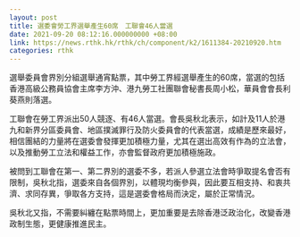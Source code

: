 ```yaml
---
layout: post
title: 選委會勞工界選舉產生60席　工聯會46人當選
date: 2021-09-20 08:12:16.000000000 +08:00
link: https://news.rthk.hk/rthk/ch/component/k2/1611384-20210920.htm
categories: rthk
---
```


選舉委員會界別分組選舉通宵點票，其中勞工界經選舉產生的60席，當選的包括香港高級公務員協會主席李方沖、港九勞工社團聯會秘書長周小松，華員會會長利葵燕則落選。

工聯會在勞工界派出50人競逐、有46人當選。會長吳秋北表示，如計及11人於港九和新界分區委員會、地區撲滅罪行及防火委員會的代表當選，成績是歷來最好，相信團結的力量將在選委會發揮更加積極力量，尤其在選出高效有作為的立法會，以及推動勞工立法和權益工作，亦會監督政府更加積極施政。

被問到工聯會在第一、第二界別的選委不多，若派人參選立法會時爭取提名會否有限制，吳秋北指，選委來自各個界別，以體現均衡參與，因此要互相支持、和衷共濟、求同存異，爭取各方支持，這是選委會格局而決定，屬於正常情況。

吳秋北又指，不需要糾纏在點票時間上，更加重要是去除香港泛政治化，改變香港政制生態，更健康推進民主。
